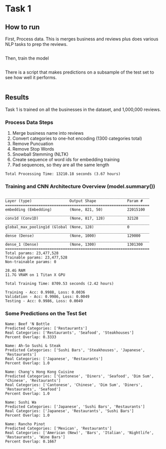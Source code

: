 # Task 1

## How to run
First, Process data. This is merges business and reviews plus does various NLP tasks to prep the reviews.
```bash
```

Then, train the model
```bash
```

There is a script that makes predictions on a subsample of the test set to see how well it performs.
```bash
```

## Results

Task 1 is trained on all the businesses in the dataset, and 1,000,000 reviews. 

### Process Data Steps

1. Merge business name into reviews
2. Convert categories to one-hot encoding (1300 categories total)
3. Remove Puncuation
4. Remove Stop Words
5. Snowball Stemming (NLTK)
6. Create sequence of word ids for embedding training
7. Pad sequences, so they are all the same length

```
Total Processing Time: 13210.18 seconds (3.67 hours)
```

### Training and CNN Architecture Overview (model.summary())
```
_________________________________________________________________
Layer (type)                 Output Shape              Param #
=================================================================
embedding (Embedding)        (None, 821, 50)           22015100
_________________________________________________________________
conv1d (Conv1D)              (None, 817, 128)          32128
_________________________________________________________________
global_max_pooling1d (Global (None, 128)               0
_________________________________________________________________
dense (Dense)                (None, 1000)              129000
_________________________________________________________________
dense_1 (Dense)              (None, 1300)              1301300
=================================================================
Total params: 23,477,528
Trainable params: 23,477,528
Non-trainable params: 0
```

```
28.4G RAM
11.7G VRAM on 1 Titan X GPU
```

```
Total Training Time: 8709.53 seconds (2.42 hours)
```

```
Training - Acc: 0.9988, Loss: 0.0036
Validation - Acc: 0.9986, Loss: 0.0049
Testing - Acc: 0.9986, Loss: 0.0049
```

### Some Predictions on the Test Set
```
Name: Beef 'N Bottle
Predicted Categories: ['Restaurants']
Real Categories: ['Restaurants', 'Seafood', 'Steakhouses']
Percent Overlap: 0.3333

Name: Ah-So Sushi & Steak
Predicted Categories: ['Sushi Bars', 'Steakhouses', 'Japanese', 'Restaurants']
Real Categories: ['Japanese', 'Restaurants']
Percent Overlap: 1.0

Name: Chang's Hong Kong Cuisine
Predicted Categories: ['Cantonese', 'Diners', 'Seafood', 'Dim Sum', 'Chinese', 'Restaurants']
Real Categories: ['Cantonese', 'Chinese', 'Dim Sum', 'Diners', 'Restaurants', 'Seafood']
Percent Overlap: 1.0

Name: Sushi Wa
Predicted Categories: ['Japanese', 'Sushi Bars', 'Restaurants']
Real Categories: ['Japanese', 'Restaurants', 'Sushi Bars']
Percent Overlap: 1.0

Name: Rancho Pinot
Predicted Categories: ['Mexican', 'Restaurants']
Real Categories: ['American (New)', 'Bars', 'Italian', 'Nightlife', 'Restaurants', 'Wine Bars']
Percent Overlap: 0.1667
```
